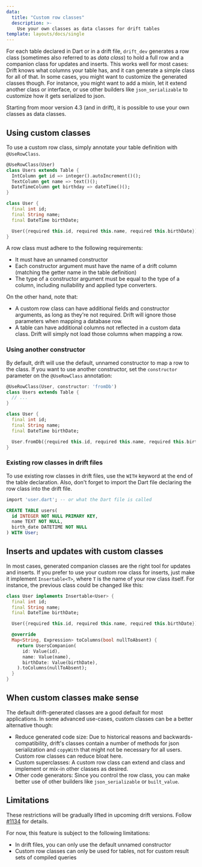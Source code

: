 ```yaml
---
data:
  title: "Custom row classes"
  description: >-
    Use your own classes as data classes for drift tables
template: layouts/docs/single
---
```


For each table declared in Dart or in a drift file, `drift_dev` generates a row class (sometimes also referred to as _data class_)
to hold a full row and a companion class for updates and inserts.
This works well for most cases: Drift knows  what columns your table has, and it can generate a simple class for all of that.
In some cases, you might want to customize the generated classes though.
For instance, you might want to add a mixin, let it extend another class or interface, or use other builders like
`json_serializable` to customize how it gets serialized to json.

Starting from moor version 4.3 (and in drift), it is possible to use your own classes as data classes.

## Using custom classes

To use a custom row class, simply annotate your table definition with `@UseRowClass`.

```dart
@UseRowClass(User)
class Users extends Table {
  IntColumn get id => integer().autoIncrement()();
  TextColumn get name => text()();
  DateTimeColumn get birthday => dateTime()();
}

class User {
  final int id;
  final String name;
  final DateTime birthDate;

  User({required this.id, required this.name, required this.birthDate});
}
```

A row class must adhere to the following requirements:

- It must have an unnamed constructor
- Each constructor argument must have the name of a drift column
  (matching the getter name in the table definition)
- The type of a constructor argument must be equal to the type of a column,
  including nullability and applied type converters.

On the other hand, note that:

- A custom row class can have additional fields and constructor arguments, as
  long as they're not required. Drift will ignore those parameters when mapping
  a database row.
- A table can have additional columns not reflected in a custom data class.
  Drift will simply not load those columns when mapping a row.

### Using another constructor

By default, drift will use the default, unnamed constructor to map a row to the class.
If you want to use another constructor, set the `constructor` parameter on the
`@UseRowClass` annotation:

```dart
@UseRowClass(User, constructor: 'fromDb')
class Users extends Table {
  // ...
}

class User {
  final int id;
  final String name;
  final DateTime birthDate;

  User.fromDb({required this.id, required this.name, required this.birthDate});
}
```

### Existing row classes in drift files

To use existing row classes in drift files, use the `WITH` keyword at the end of the
table declaration. Also, don't forget to import the Dart file declaring the row
class into the drift file.

```sql
import 'user.dart'; -- or what the Dart file is called

CREATE TABLE users(
  id INTEGER NOT NULL PRIMARY KEY,
  name TEXT NOT NULL,
  birth_date DATETIME NOT NULL
) WITH User;
```

## Inserts and updates with custom classes

In most cases, generated companion classes are the right tool for updates and inserts.
If you prefer to use your custom row class for inserts, just make it implement `Insertable<T>`, where
`T` is the name of your row class itself.
For instance, the previous class could be changed like this:

```dart
class User implements Insertable<User> {
  final int id;
  final String name;
  final DateTime birthDate;

  User({required this.id, required this.name, required this.birthDate});

  @override
  Map<String, Expression> toColumns(bool nullToAbsent) {
    return UsersCompanion(
      id: Value(id),
      name: Value(name),
      birthDate: Value(birthDate),
    ).toColumns(nullToAbsent);
  }
}
```

## When custom classes make sense

The default drift-generated classes are a good default for most applications.
In some advanced use-cases, custom classes can be a better alternative though:

- Reduce generated code size: Due to historical reasons and backwards-compatibility, drift's classes
  contain a number of methods for json serialization and `copyWith` that might not be necessary
  for all users.
  Custom row classes can reduce bloat here.
- Custom superclasses: A custom row class can extend and class and implement or mix-in other classes
  as desired.
- Other code generators: Since you control the row class, you can make better use of other builders like
  `json_serializable` or `built_value`.

## Limitations

These restrictions will be gradually lifted in upcoming drift versions. Follow [#1134](https://github.com/simolus3/drift/issues/1134) for details.

For now, this feature is subject to the following limitations:

- In drift files, you can only use the default unnamed constructor
- Custom row classes can only be used for tables, not for custom result sets of compiled queries

